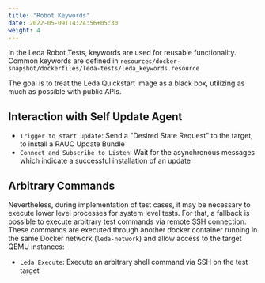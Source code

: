 ```yaml
---
title: "Robot Keywords"
date: 2022-05-09T14:24:56+05:30
weight: 4
---
```


In the Leda Robot Tests, keywords are used for reusable functionality. Common keywords are defined in `resources/docker-snapshot/dockerfiles/leda-tests/leda_keywords.resource`

The goal is to treat the Leda Quickstart image as a black box, utilizing as much as possible with public APIs.

## Interaction with Self Update Agent

- `Trigger to start update`: Send a "Desired State Request" to the target, to install a RAUC Update Bundle
- `Connect and Subscribe to Listen`: Wait for the asynchronous messages which indicate a successful installation of an update

## Arbitrary Commands

Nevertheless, during implementation of test cases, it may be necessary to execute lower level processes for system level tests. For that, a fallback is possible to execute arbitrary test commands via remote SSH connection. These commands are executed through another docker container running in the same Docker network (`leda-network`) and allow access to the target QEMU instances:

- `Leda Execute`: Execute an arbitrary shell command via SSH on the test target
